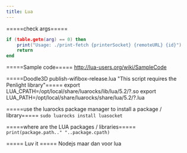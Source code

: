 ```yaml
---
title: Lua
---
```


=====check args=====
```lua
if (table.getn(arg) == 0) then
    print("Usage: ./print-fetch {printerSocket} {remoteURL} {id}")
    return
end
```

=====Sample code=====
http://lua-users.org/wiki/SampleCode

=====Doodle3D publish-wifibox-release.lua "This script requires the Penlight library"=====
  export LUA_CPATH=/opt/local/share/luarocks/lib/lua/5.2/?.so
  export LUA_PATH=/opt/local/share/luarocks/share/lua/5.2/?.lua

=====use the luarocks package manager to install a package / library=====
<code>sudo luarocks install luasocket</code>

=====where are the LUA packages / libraries=====
<code>
print(package.path.."
"..package.cpath)
</code>

===== Luv it =====
Nodejs maar dan voor lua
